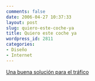 ```yaml
---
comments: false
date: 2006-04-27 10:37:33
layout: post
slug: quiero-este-coche-ya
title: Quiero este coche ya
wordpress_id: 2811
categories:
- Diseño
- Internet
---
```


[Una buena solución para el tráfico](http://news.bbc.co.uk/2/hi/technology/4930794.stm)
